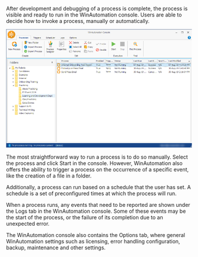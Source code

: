 After development and debugging of a process is complete, the process is visible and ready to run in the WinAutomation console. Users are able to decide how to invoke a process, manually or automatically.

![Screenshot of the WinAutomation Console.](..\media\console.png)

The most straightforward way to run a process is to do so manually. Select the process and click Start in the console. However, WinAutomation also offers the ability to trigger a process on the occurrence of a specific event, like the creation of a file in a folder.

Additionally, a process can run based on a schedule that the user has set. A schedule is a set of preconfigured times at which the process will run.

When a process runs, any events that need to be reported are shown under the Logs tab in the WinAutomation console. Some of these events may be the start of the process, or the failure of its completion due to an unexpected error.

The WinAutomation console also contains the Options tab, where general WinAutomation settings such as licensing, error handling configuration, backup, maintenance and other settings.
